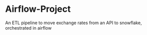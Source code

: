 # Airflow-Project
An ETL pipeline to move exchange rates from an API to snowflake, orchestrated in airflow
